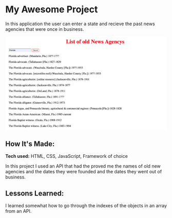 # My Awesome Project
In this application the user can enter a state and recieve the past news agencies that were once in business. 


![alt tag](newsagency.png)

## How It's Made:

**Tech used:** HTML, CSS, JavaScript, Framework of choice

In this project I used an API that had the proved me the names of old new agencies and the dates they were founded and the dates they went out of business.


## Lessons Learned:

I learned somewhat how to go through the indexes of the objects in an array from an API.


